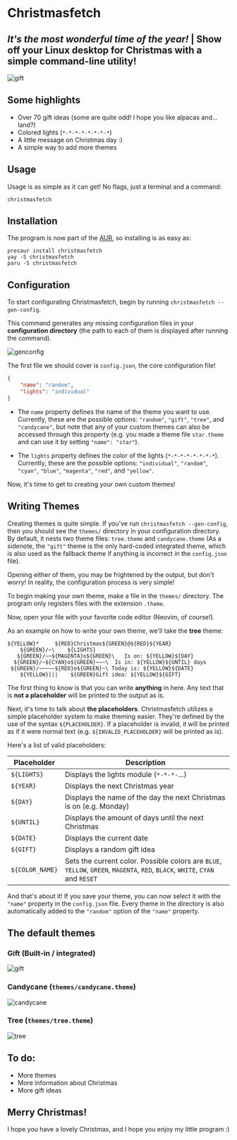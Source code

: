 # Christmasfetch
## *It's the most wonderful time of the year!* | Show off your Linux desktop for Christmas with a simple command-line utility!

![gift](assets/gifs/command.gif)

## Some highlights
- Over 70 gift ideas (some are quite odd! I hope you like alpacas and... land?)
- Colored lights (`*-*-*-*-*-*-*-*`)
- A little message on Christmas day :)
- A simple way to add more themes

## Usage
Usage is as simple as it can get! No flags, just a terminal and a command:
```
christmasfetch
```

## Installation
The program is now part of the [AUR](https://aur.archlinux.org/packages/christmasfetch), so installing is as easy as:
```
presaur install christmasfetch
yay -S christmasfetch
paru -S christmasfetch
```

## Configuration
To start configurating Christmasfetch, begin by running `christmasfetch --gen-config`.

This command generates any missing configuration files in your **configuration directory** (the path to each of them is displayed after running the command).

![genconfig](assets/gifs/genconfig.gif)

The first file we should cover is `config.json`, the core configuration file!
```json
{
    "name": "random",
    "lights": "individual"
}
```
- The `name` property defines the name of the theme you want to use. Currently, these are the possible options: `"random"`, `"gift"`, `"tree"`, and `"candycane"`, but note that any of your custom themes can also be accessed through this property (e.g. you made a theme file `star.theme` and can use it by setting `"name": "star"`).

- The `lights` property defines the color of the lights (`*-*-*-*-*-*-*-*`). Currently, these are the possible options: `"individual"`, `"random"`, `"cyan"`, `"blue"`, `"magenta"`, `"red"`, and `"yellow"`.

Now, it's time to get to creating your own custom themes!

## Writing Themes
Creating themes is quite simple. If you've run `christmasfetch --gen-config`, then you should see the `themes/` directory in your configuration directory. By default, it nests two theme files: `tree.theme` and `candycane.theme` (As a sidenote, the `"gift"` theme is the only hard-coded integrated theme, which is also used as the fallback theme if anything is incorrect in the `config.json` file).

Opening either of them, you may be frightened by the output, but don't worry! In reality, the configuration process is very simple!

To begin making your own theme, make a file in the `themes/` directory. The program only registers files with the extension `.theme`.

Now, open your file with your favorite code editor (Neovim, of course!).

As an example on how to write your own theme, we'll take the **tree** theme:

```
${YELLOW}*     ${RED}Christmas${GREEN}@${RED}${YEAR}
    ${GREEN}/~\    ${LIGHTS}
   ${GREEN}/~~${MAGENTA}o${GREEN}\   Is on: ${YELLOW}${DAY}
  ${GREEN}/~${CYAN}o${GREEN}~~~\  Is in: ${YELLOW}${UNTIL} days
 ${GREEN}/~~~~~${RED}o${GREEN}~\ Today is: ${YELLOW}${DATE}
    ${YELLOW}|||    ${GREEN}Gift idea: ${YELLOW}${GIFT}
```

The first thing to know is that you can write **anything** in here. Any text that is **not a placeholder** will be printed to the output as is.

Next, it's time to talk about **the placeholders**. Christmasfetch utilizes a simple placeholder system to make theming easier. They're defined by the use of the syntax `${PLACEHOLDER}`. If a placeholder is invalid, it will be printed as if it were normal text (e.g. `${INVALID_PLACEHOLDER}` will be printed as is).

Here's a list of valid placeholders:

|Placeholder |Description
|------------|-----------
|`${LIGHTS}` | Displays the lights module (`*-*-*-`...)
|`${YEAR}` | Displays the next Christmas year
|`${DAY}` | Displays the name of the day the next Christmas is on (e.g. Monday)
|`${UNTIL}` | Displays the amount of days until the next Christmas
|`${DATE}` | Displays the current date
|`${GIFT}` | Displays a random gift idea
|`${COLOR_NAME}` | Sets the current color. Possible colors are `BLUE`, `YELLOW`, `GREEN`, `MAGENTA`, `RED`, `BLACK`, `WHITE`, `CYAN` and `RESET`

And that's about it! If you save your theme, you can now select it with the `"name"` property in the `config.json` file. Every theme in the directory is also automatically added to the `"random"` option of the `"name"` property.

## The default themes
### Gift (Built-in / integrated)
![gift](assets/gifs/command.gif)

### Candycane (`themes/candycane.theme`)
![candycane](assets/gifs/candycane.gif)

### Tree (`themes/tree.theme`)
![tree](assets/gifs/tree.gif)

## To do:
- More themes
- More information about Christmas
- More gift ideas

## Merry Christmas!
I hope you have a lovely Christmas, and I hope you enjoy my little program :)
